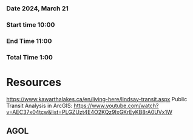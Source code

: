 ### Date 2024, March 21
### Start time 10:00 
### End Time 11:00 
### Total Time 1:00 

# Resources
https://www.kawarthalakes.ca/en/living-here/lindsay-transit.aspx
Public Transit Analysis in ArcGIS: https://www.youtube.com/watch?v=AEC37x04tcw&list=PLGZUzt4E4O2KQz9IxGKrEyKB8rA0UVx1W

## AGOL



